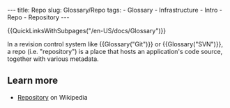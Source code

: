--- title: Repo slug: Glossary/Repo tags: - Glossary - Infrastructure - Intro - Repo - Repository ---

{{QuickLinksWithSubpages("/en-US/docs/Glossary")}}

<span class="seoSummary">In a revision control system like {{Glossary("Git")}} or {{Glossary("SVN")}}, a repo (i.e. "repository") is a place that hosts an application's code source, together with various metadata.</span>

Learn more
----------

-   [Repository](https://en.wikipedia.org/wiki/Repository_%28revision_control%29) on Wikipedia
